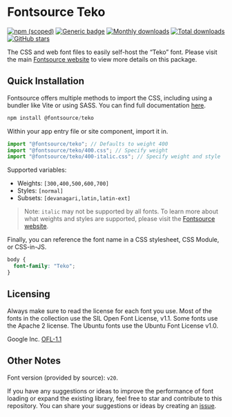 # Fontsource Teko

[![npm (scoped)](https://img.shields.io/npm/v/@fontsource/teko?color=brightgreen)](https://www.npmjs.com/package/@fontsource/teko) [![Generic badge](https://img.shields.io/badge/fontsource-passing-brightgreen)](https://github.com/fontsource/fontsource) [![Monthly downloads](https://badgen.net/npm/dm/@fontsource/teko)](https://github.com/fontsource/fontsource) [![Total downloads](https://badgen.net/npm/dt/@fontsource/teko)](https://github.com/fontsource/fontsource) [![GitHub stars](https://img.shields.io/github/stars/fontsource/fontsource.svg?style=social&label=Star)](https://github.com/fontsource/fontsource/stargazers)

The CSS and web font files to easily self-host the “Teko” font. Please visit the main [Fontsource website](https://fontsource.org/fonts/teko) to view more details on this package.

## Quick Installation

Fontsource offers multiple methods to import the CSS, including using a bundler like Vite or using SASS. You can find full documentation [here](https://fontsource.org/docs/getting-started/introduction).

```javascript
npm install @fontsource/teko
```

Within your app entry file or site component, import it in.

```javascript
import "@fontsource/teko"; // Defaults to weight 400
import "@fontsource/teko/400.css"; // Specify weight
import "@fontsource/teko/400-italic.css"; // Specify weight and style
```

Supported variables:
- Weights: `[300,400,500,600,700]`
- Styles: `[normal]`
- Subsets: `[devanagari,latin,latin-ext]`

> Note: `italic` may not be supported by all fonts. To learn more about what weights and styles are supported, please visit the [Fontsource website](https://fontsource.org/fonts/teko).

Finally, you can reference the font name in a CSS stylesheet, CSS Module, or CSS-in-JS.

```css
body {
  font-family: "Teko";
}
```

## Licensing
Always make sure to read the license for each font you use. Most of the fonts in the collection use the SIL Open Font License, v1.1. Some fonts use the Apache 2 license. The Ubuntu fonts use the Ubuntu Font License v1.0.

Google Inc.
[OFL-1.1](http://scripts.sil.org/OFL)

## Other Notes
Font version (provided by source): `v20`.

If you have any suggestions or ideas to improve the performance of font loading or expand the existing library, feel free to star and contribute to this repository. You can share your suggestions or ideas by creating an [issue](https://github.com/fontsource/fontsource/issues).